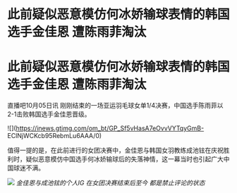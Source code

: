 # 此前疑似恶意模仿何冰娇输球表情的韩国选手金佳恩 遭陈雨菲淘汰

# 此前疑似恶意模仿何冰娇输球表情的韩国选手金佳恩 遭陈雨菲淘汰

直播吧10月05日讯 刚刚结束的一场亚运羽毛球女单1/4决赛，中国选手陈雨菲以2-1击败韩国选手金佳恩晋级。

![](https://inews.gtimg.com/om_bt/GP_Sf5vHasA7eOvvVYTqyGmB-
EClNjWCKcb95RebmLu6AAA/0)

值得一提的是，在此前进行的女团决赛中，金佳恩与韩国女羽教练成池铉在庆祝胜利时，疑似恶意模仿中国选手何冰娇输球后的失落神情，这一幕当时也引起广大中国球迷不满。

![](https://inews.gtimg.com/om_bt/OJuduVX7seBTMLc1DPHc6BxYNU6JY82qMlY3PmOLxHKYQAA/1000)
_金佳恩与成池铉的个人IG 在女团决赛结束后至今 都是禁止评论的状态_

